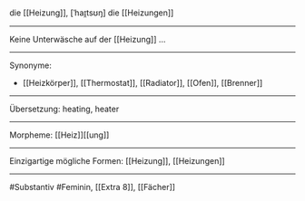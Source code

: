 die [[Heizung]], [ˈhaɪ̯tsʊŋ]
die [[Heizungen]]

---
Keine Unterwäsche auf der [[Heizung]] …  


---
Synonyme:
- [[Heizkörper]], [[Thermostat]], [[Radiator]], [[Ofen]], [[Brenner]]

---
Übersetzung: heating, heater

---
Morpheme:
[[Heiz]][[ung]]

---
Einzigartige mögliche Formen: [[Heizung]], [[Heizungen]]

---
#Substantiv #Feminin, [[Extra 8]], [[Fächer]]